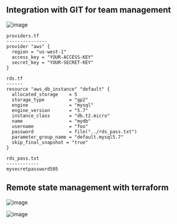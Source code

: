 Integration with GIT for team management
-----------------------------------------

![image](https://user-images.githubusercontent.com/53966749/208822258-88bb6d52-5c6d-49eb-bb84-e415edde3b05.png)

```
providers.tf
---------------
provider "aws" {
  region = "us-west-1"
  access_key = "YOUR-ACCESS-KEY"
  secret_key = "YOUR-SECRET-KEY"
}

rds.tf
------
resource "aws_db_instance" "default" {
  allocated_storage    = 5
  storage_type         = "gp2"
  engine               = "mysql"
  engine_version       = "5.7"
  instance_class       = "db.t2.micro"
  name                 = "mydb"
  username             = "foo"
  password             = file("../rds_pass.txt")
  parameter_group_name = "default.mysql5.7"
  skip_final_snapshot = "true"
}

rds_pass.txt
------------
mysecretpassword505

```

Remote state management with terraform
--------------------------------------

![image](https://user-images.githubusercontent.com/53966749/208842366-ef2beb28-b73d-446a-8708-7044bc9a6737.png)

![image](https://user-images.githubusercontent.com/53966749/208842543-b64bf8aa-bfab-4ab1-8b19-58c028462b6e.png)
